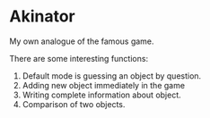# Akinator

My own analogue of the famous game.

There are some interesting functions:

1. Default mode is guessing an object by question.
2. Adding new object immediately in the game
3. Writing complete information about object.
4. Comparison of two objects.
